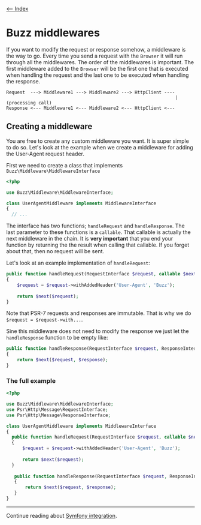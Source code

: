 [<-- Index](/doc/index.md)

# Buzz middlewares

If you want to modify the request or response somehow, a middleware is the way to
go. Every time you send a request with the `Browser` it will run through all the
middlewares. The order of the middlewares is important. The first middleware added
to the `Browser` will be the first one that is executed when handling the request and
the last one to be executed when handling the response. 

```
Request  ---> Middleware1 ---> Middleware2 ---> HttpClient ----
                                                               | (processing call)
Response <--- Middleware1 <--- Middleware2 <--- HttpClient <---
```
## Creating a middleware

You are free to create any custom middleware you want. It is super simple to do so. 
Let's look at the example when we create a middleware for adding the User-Agent 
request header. 

First we need to create a class that implements `Buzz\Middleware\MiddlewareInterface`

```php
<?php

use Buzz\Middleware\MiddlewareInterface;

class UserAgentMiddleware implements MiddlewareInterface 
{
  // ...
``` 

The interface has two functions; `handleRequest` and `handleResponse`. The last
parameter to these functions is a `callable`. That callable is actually the next
middleware in the chain. It is **very important** that you end your function by
returning the the result when calling that callable. If you forget about that,
then no request will be sent.

Let's look at an example implementation of `handleRequest`:

```php
public function handleRequest(RequestInterface $request, callable $next)
{
    $request = $request->withAddedHeader('User-Agent', 'Buzz');
    
    return $next($request);
}
```

Note that PSR-7 requests and responses are immutable. That is why we do 
`$request = $request->with...`. 

Sine this middleware does not need to modify the response we just let the 
`handleResponse` function to be empty like: 

 ```php
 public function handleResponse(RequestInterface $request, ResponseInterface $response, callable $next)
 {     
     return $next($request, $response);
 }
 ```

### The full example

```php
<?php

use Buzz\Middleware\MiddlewareInterface;
use Psr\Http\Message\RequestInterface;
use Psr\Http\Message\ResponseInterface;

class UserAgentMiddleware implements MiddlewareInterface 
{
  public function handleRequest(RequestInterface $request, callable $next)
  {
      $request = $request->withAddedHeader('User-Agent', 'Buzz');
      
      return $next($request);
  }
  
   public function handleResponse(RequestInterface $request, ResponseInterface $response, callable $next)
   {     
       return $next($request, $response);
   }
}
``` 

---

Continue reading about [Symfony integration](/doc/symfony.md).